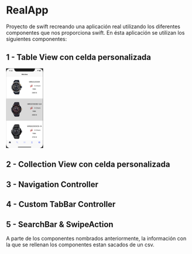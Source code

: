 # RealApp

Proyecto de swift recreando una aplicación real utilizando los diferentes componentes que nos proporciona swift. 
En ésta aplicación se utilizan los siguientes componentes:
 ## 1 - Table View con celda personalizada
<img src="https://github.com/alin19xx/RealApp/blob/master/AppReal/Assets.xcassets/Assets%20Github%20Readme/TableView.imageset/Captura%20de%20pantalla%202019-03-08%20a%20las%2011.23.58.png" width=20% height=20%> 

 ## 2 - Collection View con celda personalizada
 ## 3 - Navigation Controller
 ## 4 - Custom TabBar Controller
 ## 5 - SearchBar & SwipeAction

A parte de los componentes nombrados anteriormente, la información con la que se rellenan los componentes estan sacados de
un csv.
